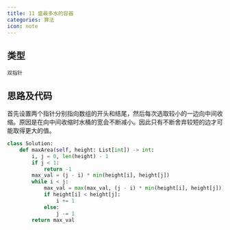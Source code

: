 ```yaml
---
title: 11 盛最多水的容器
categories: 算法
icon: note
---
```


## 类型

`双指针`

## 思路及代码

首先设置两个指针分别指向数组的开头和结尾，然后每次选取较小的一边向中间收缩。原因是在向中间收缩时水桶的宽会不断减小。因此只有不断舍弃较短的边才可能取得更大的值。

```python
class Solution:
    def maxArea(self, height: List[int]) -> int:
        i, j = 0, len(height) - 1
        if j < 1:
            return -1
        max_val = (j - i) * min(height[i], height[j])
        while i < j:
            max_val = max(max_val, (j - i) * min(height[i], height[j]))
            if height[i] < height[j]:
                i += 1
            else:
                j -= 1
        return max_val
```